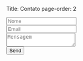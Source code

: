 Title: Contato
page-order: 2

<form id="contactform" class="uk-form" method="POST">
    <input type="text" name="_gotcha" style="display:none" />
    <input type="hidden" name="_next" value="//rschalch.github.io/pages/thank-you.html" />
    <input type="hidden" name="_subject" value="Blog contact" />
    <div class="uk-form-row"><input type="text" class="uk-form-large uk-form-width-large" name="name" placeholder="Nome"></div>
    <div class="uk-form-row"><input type="email" class="uk-form-large uk-form-width-large" name="_replyto" placeholder="Email"></div>
    <div class="uk-form-row"><textarea name="message" class="uk-form-large uk-form-width-large" placeholder="Mensagem"></textarea></div>    
    <div class="uk-form-row"><button type="submit" class="uk-button uk-button-large uk-button-primary">Send</button></div>    
</form>
<script>
    var contactform =  document.getElementById('contactform');
    contactform.setAttribute('action', '//formspree.io/' + 'ricardo.schalch' + '@' + 'gmail' + '.' + 'com');
</script>